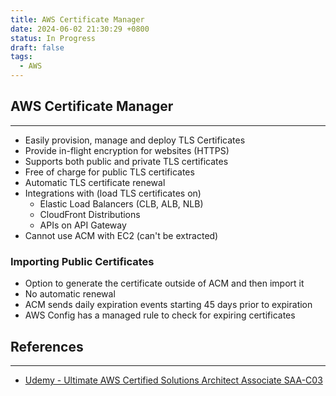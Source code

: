 ```yaml
---
title: AWS Certificate Manager
date: 2024-06-02 21:30:29 +0800
status: In Progress
draft: false
tags:
  - AWS
---
```

## AWS Certificate Manager
---
- Easily provision, manage and deploy TLS Certificates
- Provide in-flight encryption for websites (HTTPS)
- Supports both public and private TLS certificates
- Free of charge for public TLS certificates
- Automatic TLS certificate renewal
- Integrations with (load TLS certificates on)
	- Elastic Load Balancers (CLB, ALB, NLB)
	- CloudFront Distributions
	- APIs on API Gateway
- Cannot use ACM with EC2 (can't be extracted)

### Importing Public Certificates
- Option to generate the certificate outside of ACM and then import it
- No automatic renewal
- ACM sends daily expiration events starting 45 days prior to expiration
- AWS Config has a managed rule to check for expiring certificates

## References
---
- [Udemy - Ultimate AWS Certified Solutions Architect Associate SAA-C03](https://www.udemy.com/course/aws-certified-solutions-architect-associate-saa-c03)
